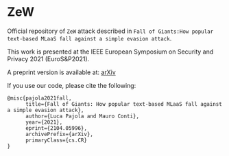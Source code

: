 # ZeW

Official repository of ``ZeW`` attack described in ``Fall of Giants:How popular text-based MLaaS fall against a simple evasion attack``.


This work is presented at the IEEE European Symposium on Security and Privacy 2021 (EuroS&P2021).


A preprint version is available at: [arXiv](https://arxiv.org/abs/2104.05996)

If you use our code, please cite the following:

```
@misc{pajola2021fall,
      title={Fall of Giants: How popular text-based MLaaS fall against a simple evasion attack},
      author={Luca Pajola and Mauro Conti},
      year={2021},
      eprint={2104.05996},
      archivePrefix={arXiv},
      primaryClass={cs.CR}
}
```
